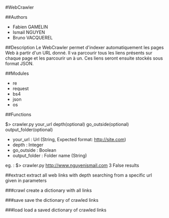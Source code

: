 #WebCrawler

##Authors
- Fabien GAMELIN
- Ismail NGUYEN
- Bruno VACQUEREL


##Description
Le WebCrawler permet d'indexer automatiquement les pages Web à partir d'un URL donné.
Il va parcourir tous les liens présents sur chaque page et les parcourir un à un.
Ces liens seront ensuite stockés sous format JSON.


##Modules
- re
- request
- bs4
- json
- os


##Functions

$> crawler.py your_url depth(optional) go_outside(optional) output_folder(optional)

- your_url : Url (String, Expected format: http://site.com)
- depth : Integer
- go_outside : Boolean
- output_folder : Folder name (String)

eg. : $> crawler.py http://www.nguyenismail.com 3 False results

##extract
extract all web links with depth searching from a specific url given in parameters

###crawl
create a dictionary with all links

###save
save the dictionary of crawled links

###load
load a saved dictionary of crawled links


